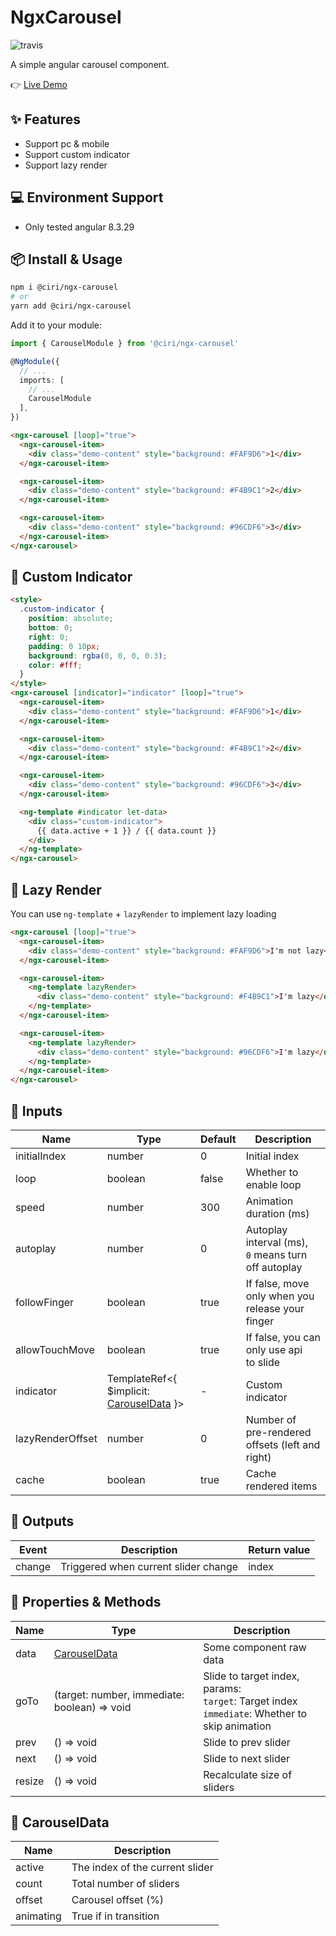 # NgxCarousel

<img alt="travis" src="https://travis-ci.org/xiaojun1994/ngx-popup.svg?branch=master">

A simple angular carousel component.

👉 [Live Demo](https://stackblitz.com/edit/ngx-carousel-demo)

## ✨ Features

- Support pc & mobile
- Support custom indicator
- Support lazy render

## 💻 Environment Support

- Only tested angular 8.3.29

## 📦 Install & Usage

```bash
npm i @ciri/ngx-carousel
# or
yarn add @ciri/ngx-carousel
```

Add it to your module:

```typescript
import { CarouselModule } from '@ciri/ngx-carousel'

@NgModule({
  // ...
  imports: [
    // ...
    CarouselModule
  ],
})
```

```html
<ngx-carousel [loop]="true">
  <ngx-carousel-item>
    <div class="demo-content" style="background: #FAF9D6">1</div>
  </ngx-carousel-item>

  <ngx-carousel-item>
    <div class="demo-content" style="background: #F4B9C1">2</div>
  </ngx-carousel-item>

  <ngx-carousel-item>
    <div class="demo-content" style="background: #96CDF6">3</div>
  </ngx-carousel-item>
</ngx-carousel>
```

## 🎨 Custom Indicator

```html
<style>
  .custom-indicator {
    position: absolute;
    bottom: 0;
    right: 0;
    padding: 0 10px;
    background: rgba(0, 0, 0, 0.3);
    color: #fff;
  }
</style>
<ngx-carousel [indicator]="indicator" [loop]="true">
  <ngx-carousel-item>
    <div class="demo-content" style="background: #FAF9D6">1</div>
  </ngx-carousel-item>

  <ngx-carousel-item>
    <div class="demo-content" style="background: #F4B9C1">2</div>
  </ngx-carousel-item>

  <ngx-carousel-item>
    <div class="demo-content" style="background: #96CDF6">3</div>
  </ngx-carousel-item>

  <ng-template #indicator let-data>
    <div class="custom-indicator">
      {{ data.active + 1 }} / {{ data.count }}
    </div>
  </ng-template>
</ngx-carousel>
```

## 🐷 Lazy Render

You can use `ng-template` + `lazyRender` to implement lazy loading

```html
<ngx-carousel [loop]="true">
  <ngx-carousel-item>
    <div class="demo-content" style="background: #FAF9D6">I'm not lazy</div>
  </ngx-carousel-item>

  <ngx-carousel-item>
    <ng-template lazyRender>
      <div class="demo-content" style="background: #F4B9C1">I'm lazy</div>
    </ng-template>
  </ngx-carousel-item>

  <ngx-carousel-item>
    <ng-template lazyRender>
      <div class="demo-content" style="background: #96CDF6">I'm lazy</div>
    </ng-template>
  </ngx-carousel-item>
</ngx-carousel>
```

## 🎁 Inputs

| Name             | Type                                                        | Default | Description                                              |
| ---------------- | ----------------------------------------------------------- | ------- | -------------------------------------------------------- |
| initialIndex     | number                                                      | 0       | Initial index                                            |
| loop             | boolean                                                     | false   | Whether to enable loop                                   |
| speed            | number                                                      | 300     | Animation duration (ms)                                  |
| autoplay         | number                                                      | 0       | Autoplay interval (ms),<br />`0` means turn off autoplay |
| followFinger     | boolean                                                     | true    | If false, move only when you <br />release your finger   |
| allowTouchMove   | boolean                                                     | true    | If false, you can only use api <br />to slide            |
| indicator        | TemplateRef<{ \$implicit: [CarouselData](#-carouseldata) }> | -       | Custom indicator                                         |
| lazyRenderOffset | number                                                      | 0       | Number of pre-rendered offsets (left and right)          |
| cache            | boolean                                                     | true    | Cache rendered items                                     |

## 🐚 Outputs

| Event  | Description                          | Return value |
| ------ | ------------------------------------ | ------------ |
| change | Triggered when current slider change | index        |

## 🧩 Properties & Methods

| Name   | Type                                         | Description                                                                                            |
| ------ | -------------------------------------------- | ------------------------------------------------------------------------------------------------------ |
| data   | [CarouselData](#-carouseldata)               | Some component raw data                                                                                |
| goTo   | (target: number, immediate: boolean) => void | Slide to target index, params:<br />`target`: Target index<br />`immediate`: Whether to skip animation |
| prev   | () => void                                   | Slide to prev slider                                                                                   |
| next   | () => void                                   | Slide to next slider                                                                                   |
| resize | () => void                                   | Recalculate size of sliders                                                                            |

## 🍬 CarouselData

| Name      | Description                     |
| --------- | ------------------------------- |
| active    | The index of the current slider |
| count     | Total number of sliders         |
| offset    | Carousel offset (%)             |
| animating | True if in transition           |
